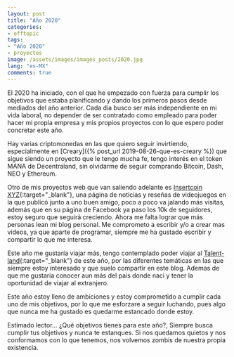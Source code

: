 ```yaml
---
layout: post
title: "Año 2020"
categories:
- offtopic
tags: 
- "Año 2020"
- proyectos
image: /assets/images/images_posts/2020.jpg
lang: "es-MX"
comments: true
---
```


El 2020 ha iniciado, con el que he empezado con fuerza para cumplir los objetivos que estaba planificando y dando los primeros pasos desde mediados del año anterior. Cada dia busco ser más independiente en mi vida laboral, no depender de ser contratado como empleado para poder hacer mi propia empresa y mis propios proyectos con lo que espero poder concretar este año.

Hay varias criptomonedas en las que quiero seguir invirtiendo, especialmente en [Creary]({% post_url 2019-08-26-que-es-creary %}) que sigue siendo un proyecto que le tengo mucha fe, tengo interés en el token MANA de Decentraland, sin olvidarme de seguir comprando Bitcoin, Dash, NEO y Ethereum.

Otro de mis proyectos web que van saliendo adelante es [Insertcoin XYZ](https://insertcoin.xyz){:target="_blank"}, una página de noticias y reseñas de videojuegos en la que publicó junto a uno buen amigo, poco a poco va jalando más visitas, además que en su página de Facebook ya paso los 10k de seguidores, estoy seguro que seguirá creciendo. Ahora me falta lograr que más personas lean mi blog personal. Me comprometo a escribir y/o a crear mas videos, ya que aparte de programar, siempre me ha gustado escribir y compartir lo que me interesa.

Este año me gustaría viajar más, tengo contemplado poder viajar al [Talent-land](https://www.talent-land.mx/){:target="_blank"} de este año, por las diferentes temáticas en las que siempre estoy interesado y que suelo compartir en este blog. Ademas de que me gustaria conocer aun más del pais donde naci y tener la oportunidad de viajar al extranjero.

Este año estoy lleno de ambiciones y estoy comprometido a cumplir cada uno de mis objetivos, por lo que me esforzare a seguir luchando, pues algo que nunca me ha gustado es quedarme estancado donde estoy.

Estimado lector… ¿Qué objetivos tienes para este año?, Siempre busca cumplir tus objetivos y nunca te estanques. Si nos quedamos quietos y nos conformamos con lo que tenemos, nos volvemos zombis de nuestra propia existencia.